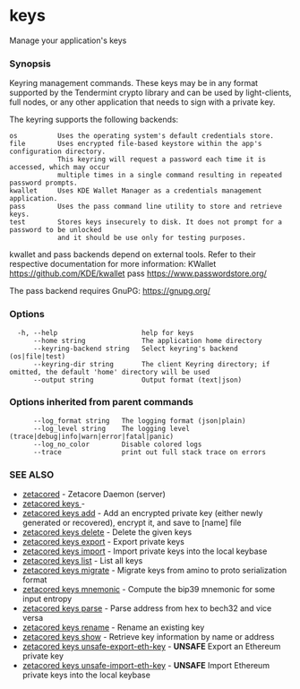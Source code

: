 # keys

Manage your application's keys

### Synopsis

Keyring management commands. These keys may be in any format supported by the
Tendermint crypto library and can be used by light-clients, full nodes, or any other application
that needs to sign with a private key.

The keyring supports the following backends:

    os          Uses the operating system's default credentials store.
    file        Uses encrypted file-based keystore within the app's configuration directory.
                This keyring will request a password each time it is accessed, which may occur
                multiple times in a single command resulting in repeated password prompts.
    kwallet     Uses KDE Wallet Manager as a credentials management application.
    pass        Uses the pass command line utility to store and retrieve keys.
    test        Stores keys insecurely to disk. It does not prompt for a password to be unlocked
                and it should be use only for testing purposes.

kwallet and pass backends depend on external tools. Refer to their respective documentation for more
information:
    KWallet     https://github.com/KDE/kwallet
    pass        https://www.passwordstore.org/

The pass backend requires GnuPG: https://gnupg.org/


### Options

```
  -h, --help                     help for keys
      --home string              The application home directory 
      --keyring-backend string   Select keyring's backend (os|file|test) 
      --keyring-dir string       The client Keyring directory; if omitted, the default 'home' directory will be used
      --output string            Output format (text|json) 
```

### Options inherited from parent commands

```
      --log_format string   The logging format (json|plain) 
      --log_level string    The logging level (trace|debug|info|warn|error|fatal|panic) 
      --log_no_color        Disable colored logs
      --trace               print out full stack trace on errors
```

### SEE ALSO

* [zetacored](zetacored.md)	 - Zetacore Daemon (server)
* [zetacored keys ](zetacored_keys_.md)	 - 
* [zetacored keys add](zetacored_keys_add.md)	 - Add an encrypted private key (either newly generated or recovered), encrypt it, and save to [name] file
* [zetacored keys delete](zetacored_keys_delete.md)	 - Delete the given keys
* [zetacored keys export](zetacored_keys_export.md)	 - Export private keys
* [zetacored keys import](zetacored_keys_import.md)	 - Import private keys into the local keybase
* [zetacored keys list](zetacored_keys_list.md)	 - List all keys
* [zetacored keys migrate](zetacored_keys_migrate.md)	 - Migrate keys from amino to proto serialization format
* [zetacored keys mnemonic](zetacored_keys_mnemonic.md)	 - Compute the bip39 mnemonic for some input entropy
* [zetacored keys parse](zetacored_keys_parse.md)	 - Parse address from hex to bech32 and vice versa
* [zetacored keys rename](zetacored_keys_rename.md)	 - Rename an existing key
* [zetacored keys show](zetacored_keys_show.md)	 - Retrieve key information by name or address
* [zetacored keys unsafe-export-eth-key](zetacored_keys_unsafe-export-eth-key.md)	 - **UNSAFE** Export an Ethereum private key
* [zetacored keys unsafe-import-eth-key](zetacored_keys_unsafe-import-eth-key.md)	 - **UNSAFE** Import Ethereum private keys into the local keybase

